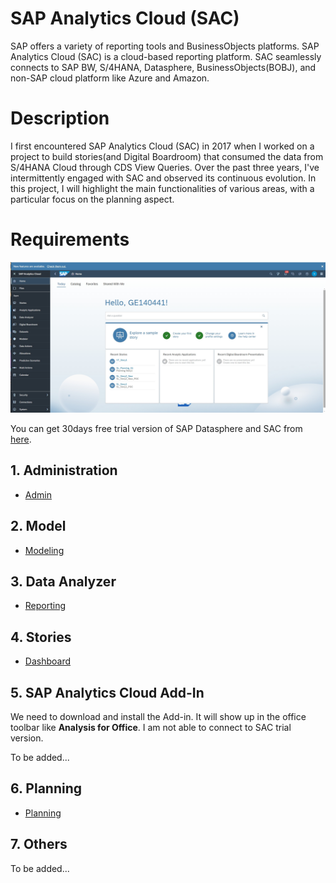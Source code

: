 # SAP Analytics Cloud (SAC)

SAP offers a variety of reporting tools and BusinessObjects platforms. SAP Analytics Cloud (SAC) is a cloud-based reporting platform. SAC seamlessly connects to SAP BW, S/4HANA, Datasphere, BusinessObjects(BOBJ), and non-SAP cloud platform like Azure and Amazon.

# Description
I first encountered SAP Analytics Cloud (SAC) in 2017 when I worked on a project to build stories(and Digital Boardroom) that consumed the data from S/4HANA Cloud through CDS View Queries. Over the past three years, I've intermittently engaged with SAC and observed its continuous evolution. In this project, I will highlight the main functionalities of various areas, with a particular focus on the planning aspect.

# Requirements

![alt text](/SAC/images/Overview.png)

You can get 30days free trial version of SAP Datasphere and SAC from [here](https://www.sap.com/products/technology-platform/cloud-analytics/trial-basic.html).

## 1. Administration
- [Admin](/SAC/Admin/Index.md)
 
## 2. Model
- [Modeling](/SAC/Modeling/Index.md)

## 3. Data Analyzer
- [Reporting](/SAC/Reporting/DA_Index.md)

## 4. Stories
- [Dashboard](/SAC/Reporting/DB_Index.md)

## 5. SAP Analytics Cloud Add-In
We need to download and install the Add-in. It will show up in the office toolbar like **Analysis for Office**.
I am not able to connect to SAC trial version. 

To be added...
 
## 6. Planning
- [Planning](/SAC/Planning/Index.md)
  
## 7. Others
To be added...


